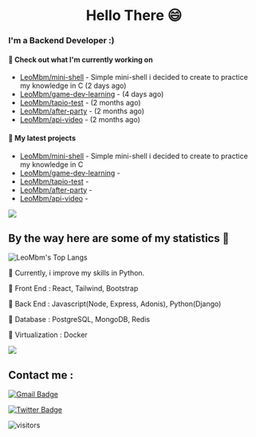 <h1 align="center">Hello There 😄 </h1>

### I'm a Backend Developer :)

#### 👷 Check out what I'm currently working on

- [LeoMbm/mini-shell](https://github.com/LeoMbm/mini-shell) - Simple mini-shell i decided to create to practice my knowledge in C (2 days ago)
- [LeoMbm/game-dev-learning](https://github.com/LeoMbm/game-dev-learning) -  (4 days ago)
- [LeoMbm/tapio-test](https://github.com/LeoMbm/tapio-test) -  (2 months ago)
- [LeoMbm/after-party](https://github.com/LeoMbm/after-party) -  (2 months ago)
- [LeoMbm/api-video](https://github.com/LeoMbm/api-video) -  (2 months ago)

#### 🌱 My latest projects

- [LeoMbm/mini-shell](https://github.com/LeoMbm/mini-shell) - Simple mini-shell i decided to create to practice my knowledge in C
- [LeoMbm/game-dev-learning](https://github.com/LeoMbm/game-dev-learning) - 
- [LeoMbm/tapio-test](https://github.com/LeoMbm/tapio-test) - 
- [LeoMbm/after-party](https://github.com/LeoMbm/after-party) - 
- [LeoMbm/api-video](https://github.com/LeoMbm/api-video) - 



<a href="https://www.youtube.com/watch?v=nC9dQOnUyao"><img src="https://indianmemetemplates.com/wp-content/uploads/Computer-Guy.jpg"></a>


## By the way here are some of my statistics 🚀
![LeoMbm's Top Langs](https://github-readme-stats.vercel.app/api/top-langs/?username=LeoMbm&theme=tokyonight&layout=compact)

🌱 Currently, i improve my skills in Python.

🧱 Front End : React, Tailwind, Bootstrap

🧱 Back End : Javascript(Node, Express, Adonis), Python(Django)

🧱 Database : PostgreSQL, MongoDB, Redis

🧱 Virtualization : Docker


<a href="https://www.youtube.com/watch?v=dQw4w9WgXcQ"><img src="https://user-images.githubusercontent.com/73097560/115834477-dbab4500-a447-11eb-908a-139a6edaec5c.gif"></a>

## Contact me : 
[![Gmail Badge](https://img.shields.io/badge/-leonidas.j.mbm@gmail.com-blue?style=flat-roundedrectangle&logo=Gmail&logoColor=white&link=mailto:leonidas.j.mbm@gmail.com)](leonidas.j.mbm@gmail.com)

[![Twitter Badge](https://img.shields.io/badge/-@TechLeo777-1ca0f1?style=flat-square&labelColor=1ca0f1&logo=twitter&logoColor=white&link=https://twitter.com/TechLeo777)](https://twitter.com/TechLeo777) 


![visitors](https://komarev.com/ghpvc/?username=LeoMbm&color=yellow)


